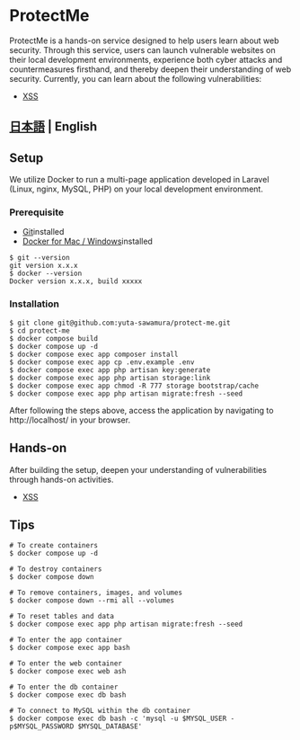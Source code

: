 # ProtectMe

ProtectMe is a hands-on service designed to help users learn about web security. Through this service, users can launch vulnerable websites on their local development environments, experience both cyber attacks and countermeasures firsthand, and thereby deepen their understanding of web security. Currently, you can learn about the following vulnerabilities:

-   [XSS](./XSS.md)

## [日本語](../../README.md) | English

## Setup

We utilize Docker to run a multi-page application developed in Laravel (Linux, nginx, MySQL, PHP) on your local development environment.

### Prerequisite

-   [Git](https://git-scm.com/)installed
-   [Docker for Mac / Windows](https://www.docker.com/products/docker-desktop/)installed

```console
$ git --version
git version x.x.x
$ docker --version
Docker version x.x.x, build xxxxx
```

### Installation

```console
$ git clone git@github.com:yuta-sawamura/protect-me.git
$ cd protect-me
$ docker compose build
$ docker compose up -d
$ docker compose exec app composer install
$ docker compose exec app cp .env.example .env
$ docker compose exec app php artisan key:generate
$ docker compose exec app php artisan storage:link
$ docker compose exec app chmod -R 777 storage bootstrap/cache
$ docker compose exec app php artisan migrate:fresh --seed
```

After following the steps above, access the application by navigating to http://localhost/ in your browser.

## Hands-on

After building the setup, deepen your understanding of vulnerabilities through hands-on activities.

-   [XSS](./XSS.md)

## Tips

```console
# To create containers
$ docker compose up -d

# To destroy containers
$ docker compose down

# To remove containers, images, and volumes
$ docker compose down --rmi all --volumes

# To reset tables and data
$ docker compose exec app php artisan migrate:fresh --seed

# To enter the app container
$ docker compose exec app bash

# To enter the web container
$ docker compose exec web ash

# To enter the db container
$ docker compose exec db bash

# To connect to MySQL within the db container
$ docker compose exec db bash -c 'mysql -u $MYSQL_USER -p$MYSQL_PASSWORD $MYSQL_DATABASE'
```
